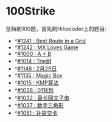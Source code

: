 # 100Strike
坚持刷100题，首先刷Hihocoder上的题目:
- ^[#1241 : Best Route in a Grid](http://hihocoder.com/problemset/problem/1241) 
- ^[#1242 : MX Loves Game](http://hihocoder.com/problemset/problem/1242)
- ^[#1000 : A + B](http://hihocoder.com/problemset/solution/610828)
- ^[#1014 : Trie树](http://hihocoder.com/problemset/problem/1014)
- ^[#1148 : 2月29日](http://hihocoder.com/problemset/problem/1148)
- ^[#1135 : Magic Box](http://hihocoder.com/problemset/problem/1135)
- ^[#1015 : KMP算法](http://hihocoder.com/problemset/problem/1015)
- ^[#1038 : 01背包](http://hihocoder.com/problemset/problem/1038)
- ^[#1032 : 最长回文子串](http://hihocoder.com/problemset/problem/1032)
- ^[#1037 : 数字三角形](http://hihocoder.com/problemset/problem/1037)
- ^[#1051 : 补提交卡](http://hihocoder.com/problemset/problem/1051?sid=623020)